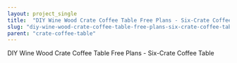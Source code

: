 ```yaml
---
layout: project_single
title:  "DIY Wine Wood Crate Coffee Table Free Plans - Six-Crate Coffee Table"
slug: "diy-wine-wood-crate-coffee-table-free-plans-six-crate-coffee-table"
parent: "crate-coffee-table"
---
```

DIY Wine Wood Crate Coffee Table Free Plans - Six-Crate Coffee Table